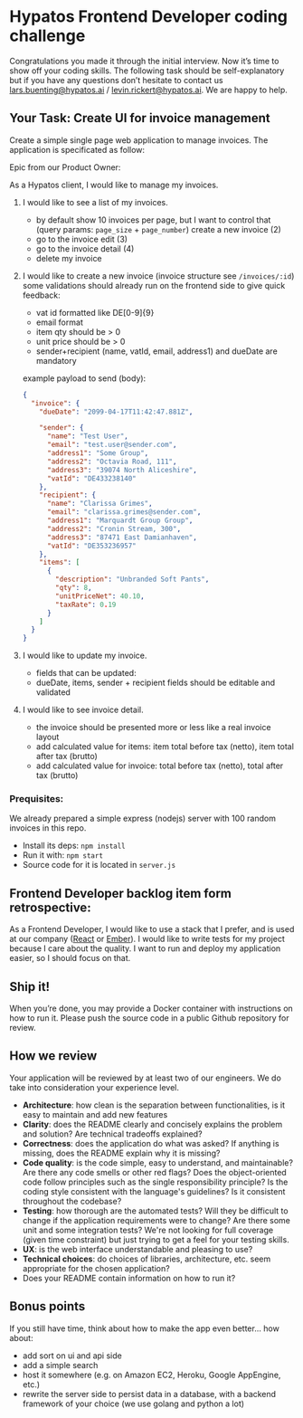 # Hypatos Frontend Developer coding challenge

Congratulations you made it through the initial interview. Now it’s time to show off your coding skills. The following task should be self-explanatory but if you have any questions don’t hesitate to contact us lars.buenting@hypatos.ai / levin.rickert@hypatos.ai. We are happy to help.

## Your Task: Create UI for invoice management

Create a simple single page web application to manage invoices. The application is specificated as follow:

Epic from our Product Owner:

As a Hypatos client, I would like to manage my invoices.


1. I would like to see a list of my invoices.

   -  by default show 10 invoices per page, but I want to control that (query params: `page_size` + `page_number`)
  create a new invoice (2)
   - go to the invoice edit (3)
   - go to the invoice detail (4)
   - delete my invoice

2. I would like to create a new invoice (invoice structure see `/invoices/:id`) 
	 some validations should already run on the frontend side to give quick feedback:
	 - vat id formatted like DE[0-9]{9}
   - email format
   - item qty should be > 0
   - unit price should be > 0
   - sender+recipient (name, vatId, email, address1) and dueDate are mandatory
   
   example payload to send (body): 
   ```json
   {
     "invoice": {
       "dueDate": "2099-04-17T11:42:47.881Z",
   
       "sender": {
         "name": "Test User",
         "email": "test.user@sender.com",
         "address1": "Some Group",
         "address2": "Octavia Road, 111",
         "address3": "39074 North Aliceshire",
         "vatId": "DE433238140"
       },
       "recipient": {
         "name": "Clarissa Grimes",
         "email": "clarissa.grimes@sender.com",
         "address1": "Marquardt Group Group",
         "address2": "Cronin Stream, 300",
         "address3": "87471 East Damianhaven",
         "vatId": "DE353236957"
       },
       "items": [
         {
           "description": "Unbranded Soft Pants",
           "qty": 8,
           "unitPriceNet": 40.10,
           "taxRate": 0.19
         }
       ]
     }
   }
   ```

3. I would like to update my invoice.

   - fields that can be updated: 
   - dueDate, items, sender + recipient fields should be editable and validated

4. I would like to see invoice detail.

   - the invoice should be presented more or less like a real invoice layout
   - add calculated value for items: item total before tax (netto), item total after tax (brutto)
   - add calculated value for invoice: total before tax (netto), total after tax (brutto)

### Prequisites:
We already prepared a simple express (nodejs) server with 100 random invoices in this repo.

- Install its deps: `npm install`
- Run it with: `npm start`
- Source code for it is located in `server.js`

## Frontend Developer backlog item form retrospective:

As a Frontend Developer, I would like to use a stack that I prefer, and is used at our company ([React](https://reactjs.org/) or [Ember](https://emberjs.com/)). I would like to write tests for my project because I care about the quality. I want to run and deploy my application easier, so I should focus on that.

## Ship it!

When you’re done, you may provide a Docker container with instructions on how to run it.
Please push the source code in a public Github repository for review.

## How we review
Your application will be reviewed by at least two of our engineers. We do take into consideration your experience level.

- **Architecture**: how clean is the separation between functionalities, is it easy to maintain and add new features
- **Clarity**: does the README clearly and concisely explains the problem and solution? Are technical tradeoffs explained?
- **Correctness**: does the application do what was asked? If anything is missing, does the README explain why it is missing?
- **Code quality**: is the code simple, easy to understand, and maintainable? Are there any code smells or other red flags? Does the object-oriented code follow principles such as the single responsibility principle? Is the coding style consistent with the language's guidelines? Is it consistent throughout the codebase?
- **Testing**: how thorough are the automated tests? Will they be difficult to change if the application requirements were to change? Are there some unit and some integration tests? We're not looking for full coverage (given time constraint) but just trying to get a feel for your testing skills.
- **UX**: is the web interface understandable and pleasing to use?
- **Technical choices**: do choices of libraries, architecture, etc. seem appropriate for the chosen
application?
- Does your README contain information on how to run it?

## Bonus points
If you still have time, think about how to make the app even better... how about: 
- add sort on ui and api side
- add a simple search 
- host it somewhere (e.g. on Amazon EC2, Heroku, Google AppEngine, etc.)
- rewrite the server side to persist data in a database, with a backend framework of your choice (we use golang and python a lot)
